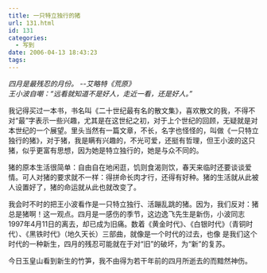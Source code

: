 ```yaml
---
title: 一只特立独行的猪
url: 131.html
id: 131
categories:
  - 写到
date: 2006-04-13 18:43:23
tags:
---
```


_四月是最残忍的月份。 --艾略特《荒原》  
王小波自嘲：“远看就知道不是好人，走近一看，还是好人。”_  
  
  
我记得买过一本书，书名叫《二十世纪最有名的散文集》，喜欢散文的我，不得不对“最”字表示一些兴趣，尤其是在这世纪之初，对于上个世纪的回顾，无疑就是对 本世纪的一个展望。里头当然有一篇文章，不长，名字也怪怪的，叫做《一只特立独行的猪》，对于猪，我是瞒有兴趣的，不光可爱，还挺有哲理，但王小波的这只 猪，似乎更富有思想，因为她是特立独行的，她是与众不同的。  
  
猪的原本生活很简单：自由自在地闲逛，饥则食渴则饮，春天来临时还要谈谈爱情。可人对猪的要求就不一样：得拼命长肉才行，还得有好种。猪的生活就从此被人设置好了，猪的命运就从此也就改变了。  
  
我会时不时的把王小波看作是一只特立独行、活蹦乱跳的猪。因为，我们反对：猪总是猪啊！这一观点。四月是一感伤的季节，这边逸飞先生是新伤，小波同志 1997年4月11日的离去，却已成为旧痛。数着《黄金时代》、《白银时代》（青铜时代）、《黑铁时代》（地久天长）三部曲，就像是一个时代的过去，也像 是我们这个时代的一种新生，四月的残忍可能就在于对“旧”的破坏，为“新”的复苏。  
  
今日玉皇山看到新生的竹笋，我不由得为若干年前的四月所逝去的而黯然神伤。